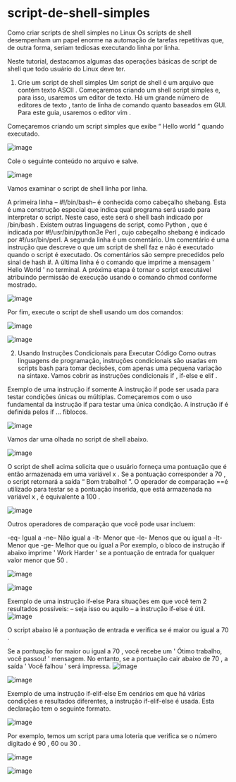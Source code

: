 # script-de-shell-simples
Como criar scripts de shell simples no Linux
Os scripts de shell desempenham um papel enorme na automação de tarefas repetitivas que, de outra forma, seriam tediosas executando linha por linha.

Neste tutorial, destacamos algumas das operações básicas de script de shell que todo usuário do Linux deve ter.

1. Crie um script de shell simples
Um script de shell é um arquivo que contém texto ASCII . Começaremos criando um shell script simples e, para isso, usaremos um editor de texto. Há um grande número de editores de texto , tanto de linha de comando quanto baseados em GUI. Para este guia, usaremos o editor vim .

Começaremos criando um script simples que exibe “ Hello world ” quando executado.

![image](https://user-images.githubusercontent.com/113737343/192147405-679c12f1-7fae-4a5b-8a3c-b06b8c69141e.png)

Cole o seguinte conteúdo no arquivo e salve.

![image](https://user-images.githubusercontent.com/113737343/192147476-fcea4614-68e2-4e1c-b0fc-644fda802f5e.png)

Vamos examinar o script de shell linha por linha.

A primeira linha – #!/bin/bash– é conhecida como cabeçalho shebang. Esta é uma construção especial que indica qual programa será usado para interpretar o script. Neste caso, este será o shell bash indicado por /bin/bash . Existem outras linguagens de script, como Python , que é indicada por #!/usr/bin/python3e Perl , cujo cabeçalho shebang é indicado por #!/usr/bin/perl.
A segunda linha é um comentário. Um comentário é uma instrução que descreve o que um script de shell faz e não é executado quando o script é executado. Os comentários são sempre precedidos pelo sinal de hash #.
A última linha é o comando que imprime a mensagem ' Hello World ' no terminal.
A próxima etapa é tornar o script executável atribuindo permissão de execução usando o comando chmod conforme mostrado.

![image](https://user-images.githubusercontent.com/113737343/192147508-b69e55f7-3ccc-4631-8b37-0cdf669a03fc.png)

Por fim, execute o script de shell usando um dos comandos:

![image](https://user-images.githubusercontent.com/113737343/192147541-c4708d27-9c8f-4faf-8844-7f67967158ca.png)

![image](https://user-images.githubusercontent.com/113737343/192147571-8d37a394-9790-4972-875f-2b5d05f59fbf.png)

2. Usando Instruções Condicionais para Executar Código
Como outras linguagens de programação, instruções condicionais são usadas em scripts bash para tomar decisões, com apenas uma pequena variação na sintaxe. Vamos cobrir as instruções condicionais if , if-else e elif .

Exemplo de uma instrução if somente
A instrução if pode ser usada para testar condições únicas ou múltiplas. Começaremos com o uso fundamental da instrução if para testar uma única condição. A instrução if é definida pelos if ... fiblocos.

![image](https://user-images.githubusercontent.com/113737343/192147667-d3780ed1-da7e-46c5-989f-6549c02ef818.png)

Vamos dar uma olhada no script de shell abaixo.

![image](https://user-images.githubusercontent.com/113737343/192147688-e16dfc60-9d0c-4c22-98e3-5055326c9006.png)

O script de shell acima solicita que o usuário forneça uma pontuação que é então armazenada em uma variável x . Se a pontuação corresponder a 70 , o script retornará a saída “ Bom trabalho! ”. O operador de comparação ==é utilizado para testar se a pontuação inserida, que está armazenada na variável x , é equivalente a 100 .

![image](https://user-images.githubusercontent.com/113737343/192147713-be28ace6-ac33-4fec-8ef0-49097d609505.png)

Outros operadores de comparação que você pode usar incluem:

-eq- Igual a
-ne– Não igual a
-lt- Menor que
-le- Menos que ou igual a
-lt- Menor que
-ge- Melhor que ou igual a
Por exemplo, o bloco de instrução if abaixo imprime ' Work Harder ' se a pontuação de entrada for qualquer valor menor que 50 .

![image](https://user-images.githubusercontent.com/113737343/192147755-1cf95575-debd-48b0-8857-5396a66f72b8.png)

![image](https://user-images.githubusercontent.com/113737343/192147773-6b19b25d-969e-4734-919c-c1fa316f1a5e.png)


Exemplo de uma instrução if-else
Para situações em que você tem 2 resultados possíveis: – seja isso ou aquilo – a instrução if-else é útil.
![image](https://user-images.githubusercontent.com/113737343/192147814-28346182-60bb-4ec0-930f-4d5e22176beb.png)

O script abaixo lê a pontuação de entrada e verifica se é maior ou igual a 70 .

Se a pontuação for maior ou igual a 70 , você recebe um ' Ótimo trabalho, você passou! ' mensagem. No entanto, se a pontuação cair abaixo de 70 , a saída ' Você falhou ' será impressa.
![image](https://user-images.githubusercontent.com/113737343/192147861-97971da3-7844-48ee-bcd7-2c86da954e64.png)

![image](https://user-images.githubusercontent.com/113737343/192147896-a838e955-fa56-4d5a-8127-07a2614df03b.png)

Exemplo de uma instrução if-elif-else
Em cenários em que há várias condições e resultados diferentes, a instrução if-elif-else é usada. Esta declaração tem o seguinte formato.

![image](https://user-images.githubusercontent.com/113737343/192147918-4fe45f12-d648-4fde-bddb-aaf441442c2c.png)

Por exemplo, temos um script para uma loteria que verifica se o número digitado é 90 , 60 ou 30 .

![image](https://user-images.githubusercontent.com/113737343/192147963-16e93723-7a48-4c96-8449-ef318230e594.png)

![image](https://user-images.githubusercontent.com/113737343/192147987-75591741-9ef8-48d4-a449-e6308134bbe7.png)




